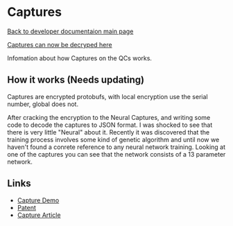 # Captures

[Back to developer documentaion main page](README.md)

[Captures can now be decryped here](https://vaniseghemthomas.github.io/OpenCortex/File-decryption/webapp/)

Infomation about how Captures on the QCs works.

## How it works (Needs updating)

Captures are encrypted protobufs, with local encryption use the serial number, global does not.

After cracking the encryption to the Neural Captures, and writing some code to decode the captures to JSON format. I was shocked to see that there is very little "Neural" about it. Recently it was discovered that the training process involves some kind of genetic algorithm and until now we haven't found a conrete reference to any neural network training. Looking at one of the captures you can see that the network consists of a 13 parameter network.

## Links

- [Capture Demo](http://research.spa.aalto.fi/publications/papers/smc19-black-box/)
- [Patent](https://patentimages.storage.googleapis.com/0e/b9/35/293f5bf8c3340a/EP3828878A1.pdf)
- [Capture Article](https://www.smc2019.uma.es/articles/S5/S5_02_SMC2019_paper.pdf)
